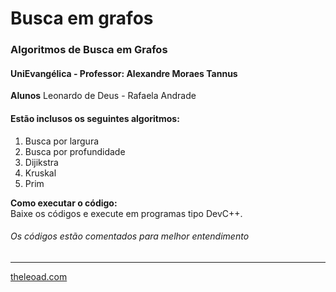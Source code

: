 # Busca em grafos

### Algoritmos de Busca em Grafos

#### UniEvangélica - Professor: Alexandre Moraes Tannus

**Alunos** Leonardo de Deus - Rafaela Andrade

#### Estão inclusos os seguintes algoritmos:  

1. Busca por largura  
2. Busca por profundidade
3. Dijikstra
4. Kruskal
5. Prim

**Como executar o código:**  
Baixe os códigos e execute em programas tipo DevC++.


###### Os códigos estão comentados para melhor entendimento

---

[theleoad.com](http://theleoad.com)
